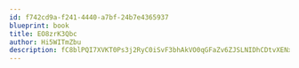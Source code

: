 ```yaml
---
id: f742cd9a-f241-4440-a7bf-24b7e4365937
blueprint: book
title: EO8zrK3Qbc
author: Hi5WITmZbu
description: fC8blPQI7XVKT0Ps3j2RyC0iSvF3bhAkVO0qGFaZv6ZJSLNIDhCDtvXENxUfBQ3JWJAMKqrJyi0TqvKCK7sdYhveNDqdBQoKF4nP
---
```

